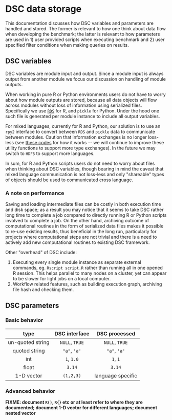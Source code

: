 # DSC data storage

This documentation discusses how DSC variables and parameters are handled and stored. The former is relevant to how one think about data flow when developing the benchmark; the latter is relevant to how parameters are used in 1) user provided scripts when executing benchmark and 2) user specified filter conditions when making queries on results.

## DSC variables

DSC variables are module input and output. Since a module input is always output from another module we focus our discussion on handling of module outputs.

When working in pure R or Python environments users do not have to worry about how module outputs are stored, because all data objects will flow across modules without loss of information using serialized files. Specifically we use [`RDS`](http://www.inside-r.org/r-doc/base/saverds) for R, and `pickle` for Python. Under the hood one such file is generated per module instance to include all output variables.

For mixed languages, currently for R and Python, our solution is to use an `rpy2` interface to convert between `RDS` and `pickle` data to communicate between modules. Caution that information exchanges is no longer loss-less (see [these codes](https://github.com/stephenslab/dsc/blob/master/src/dsc_io.py#L33) for how it works -- we will continue to improve these utility functions to support more type exchanges). In the future we may switch to `HDF5` to support more languages. 

In sum, for R and Python scripts users do not need to worry about files when thinking about DSC variables, though bearing in mind the caveat that mixed language communication is not loss-less and only "shareable" types of objects should be used to communicated cross language. 


### A note on performance

Saving and loading intermediate files can be costly in both execution time and disk space; as a result you may notice that it seems to take DSC rather long time to complete a job compared to directly running R or Python scripts involved to complete a job. On the other hand, archiving outcome of computational routines in the form of serialized data files makes it possible to re-use existing results, thus beneficial in the long run, particularly for projects where computational steps are not trivial and there is a need to actively add new computational routines to existing DSC framework.

Other "overhead" of DSC include:

1. Executing every single module instance as separate external commands, eg. `Rscript script.R` rather than running all in one opened R session. This helps parallel to many nodes on a cluster, yet can appear to be slower for light jobs on a local computer.
2. Workflow related features, such as building execution graph, archiving file hash and checking them.

## DSC parameters

### Basic behavior

| type | DSC interface | DSC processed |
|:-----:|:-----:|:-----:|
|un-quoted string| `NULL`, `TRUE` | `NULL`, `TRUE` |
|quoted string| `"a"`, `'a'` | `"a"`, `'a'` |
|int|`1`, `1.0`|`1`, `1`|
|float|`3.14`|`3.14`|
|1-D vector|`(1,2,3)`|language specific|

### Advanced behavior

**FIXME: document `R()`, `R{}` etc or at least refer to where they are documented; document 1-D vector for different languages; document nested vector**